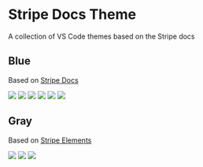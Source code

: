 # Stripe Docs Theme

A collection of VS Code themes based on the Stripe docs

## Blue

Based on [Stripe Docs](https://stripe.com/docs/stripe-js)

![](2021-07-09-17-20-11.png)
![](2021-07-09-17-21-02.png)
![](2021-07-09-17-21-46.png)
![](2021-07-09-17-22-49.png)
![](2021-07-09-17-23-24.png)
![](2021-07-09-17-24-17.png)

## Gray

Based on [Stripe Elements](https://stripe.com/docs/js/element)

![](2021-07-09-17-43-35.png)
![](2021-07-09-17-43-52.png)
![](2021-07-09-17-44-09.png)